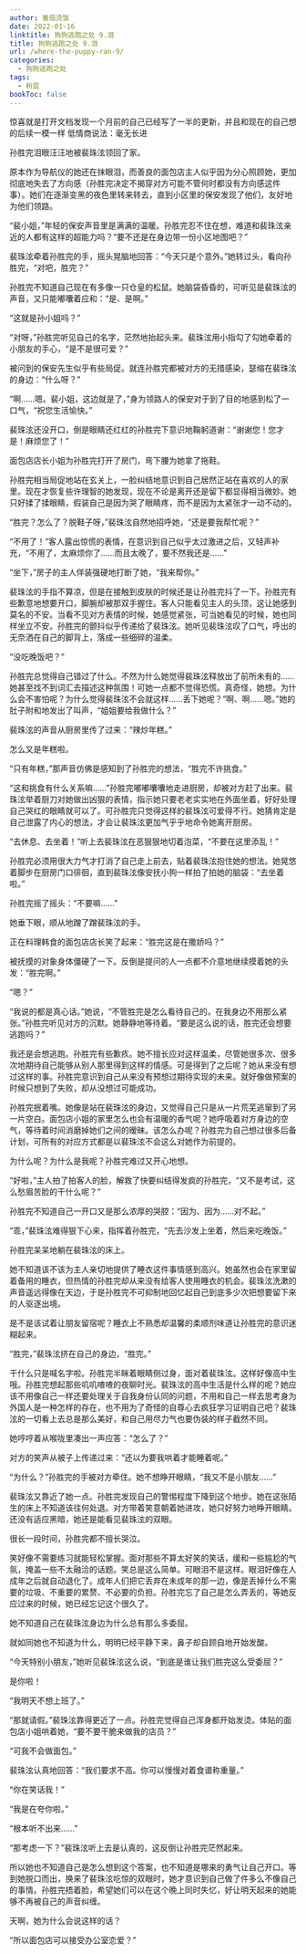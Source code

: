 ```yaml
---
author: 番茄烫饭
date: 2022-01-16
linktitle: 狗狗逃跑之处 9.泪
title: 狗狗逃跑之处 9.泪
url: /where-the-puppy-ran-9/
categories:
  - 狗狗逃跑之处
tags:
  - 粉蓝
bookToc: false
---
```


惊喜就是打开文档发现一个月前的自己已经写了一半的更新，并且和现在的自己想的后续一模一样
低情商说法：毫无长进

<!--more-->

孙胜完泪眼汪汪地被裴珠泫领回了家。
 


原本作为导航仪的她还在抹眼泪，而善良的面包店主人似乎因为分心照顾她，更加彻底地失去了方向感（孙胜完决定不揭穿对方可能不管何时都没有方向感这件事）。她们在逐渐变黑的夜色里转来转去，直到小区里的保安发现了他们，友好地为他们领路。

“裴小姐，”年轻的保安声音里是满满的温暖。孙胜完忍不住在想，难道和裴珠泫亲近的人都有这样的超能力吗？“要不还是在身边带一份小区地图吧？”

裴珠泫牵着孙胜完的手，摇头晃脑地回答：“今天只是个意外。”她转过头，看向孙胜完，“对吧，胜完？”

孙胜完不知道自己现在有多像一只仓皇的松鼠。她脑袋昏昏的，可听见是裴珠泫的声音，又只能嘟囔着应和：“是、是啊。”

“这就是孙小姐吗？”

“对呀，”孙胜完听见自己的名字，茫然地抬起头来。裴珠泫用小指勾了勾她牵着的小朋友的手心，“是不是很可爱？”

被问到的保安先生似乎有些局促。就连孙胜完都被对方的无措感染，瑟缩在裴珠泫的身边：“什么呀？”

“啊……嗯。裴小姐，这边就是了，”身为领路人的保安对于到了目的地感到松了一口气，“祝您生活愉快。”

裴珠泫还没开口，倒是眼睛还红红的孙胜完下意识地鞠躬道谢：“谢谢您！您才是！麻烦您了！”
 


面包店店长小姐为孙胜完打开了房门，弯下腰为她拿了拖鞋。

孙胜完相当局促地站在玄关上，一脸纠结地意识到自己居然正站在喜欢的人的家里。现在才恢复些许理智的她发现，现在不论是离开还是留下都显得相当微妙。她只好揉了揉眼睛，假装自己是因为哭了眼睛疼，而不是因为太紧张才一动不动的。

“胜完？怎么了？脱鞋子呀，”裴珠泫自然地招呼她，“还是要我帮忙呢？”

“不用了！”客人露出惊慌的表情，在意识到自己似乎太过激进之后，又轻声补充，“不用了，太麻烦你了……而且太晚了，要不然我还是……”

“坐下，”房子的主人佯装强硬地打断了她，“我来帮你。”

裴珠泫的手指不算凉，但是在接触到皮肤的时候还是让孙胜完抖了一下。孙胜完有些歉意地想要开口，脚腕却被那双手握住。客人只能看见主人的头顶，这让她感到莫名的不安。当看不见对方表情的时候，她感觉紧张，可当她看见的时候，她也同样坐立不安。孙胜完的颤抖似乎传递给了裴珠泫。她听见裴珠泫叹了口气，呼出的无奈洒在自己的脚背上，落成一些细碎的温柔。

“没吃晚饭吧？”

孙胜完总觉得自己错过了什么。不然为什么她觉得裴珠泫释放出了前所未有的……她甚至找不到词汇去描述这种氛围！可她一点都不觉得恐慌。真奇怪，她想。为什么会不害怕呢？为什么觉得裴珠泫不会就这样……丢下她呢？“啊、啊……嗯。”她的肚子附和地发出了叫声，“姐姐要给我做什么？”

裴珠泫的声音从厨房里传了过来：“辣炒年糕。”

怎么又是年糕啦。

“只有年糕，”那声音仿佛是感知到了孙胜完的想法，“胜完不许挑食。”

“这和挑食有什么关系嘛……”孙胜完嘟嘟囔囔地走进厨房，却被对方赶了出来。裴珠泫举着厨刀对她做出凶狠的表情，指示她只要老老实实地在外面坐着，好好处理自己哭红的眼睛就可以了。可孙胜完只觉得这样的裴珠泫可爱得不行。她猜肯定是自己泄露了内心的想法，才会让裴珠泫更加气乎乎地命令她离开厨房。

“去休息、去坐着！”听上去裴珠泫在恶狠狠地切着泡菜，“不要在这里添乱！”

孙胜完必须用很大力气才打消了自己走上前去，贴着裴珠泫抱住她的想法。她晃悠着脚步在厨房门口徘徊，直到裴珠泫像安抚小狗一样拍了拍她的脑袋：“去坐着啦。”

孙胜完摇了摇头：“不要嘛……”

她垂下眼，顺从地蹭了蹭裴珠泫的手。

正在料理韩食的面包店店长笑了起来：“胜完这是在撒娇吗？”

被抚摸的对象身体僵硬了一下。反倒是提问的人一点都不介意地继续摸着她的头发：“胜完啊。”

“嗯？”

“我说的都是真心话。”她说，“不管胜完是怎么看待自己的，在我身边不用那么紧张。”孙胜完听见对方的沉默。她静静地等待着。“要是这么说的话，胜完还会想要逃跑吗？”

我还是会想逃跑。孙胜完有些歉疚。她不擅长应对这样温柔，尽管她很多次、很多次地期待自己能够从别人那里得到这样的情感。可是得到了之后呢？她从来没有想过这样的事。孙胜完意识到自己从来没有预想过期待实现的未来。就好像做预案的时候只想到了失败，却从没想过可能成功。

孙胜完抿着嘴。她像是站在裴珠泫的身边，又觉得自己只是从一片荒芜逃窜到了另一片空白。面包店小姐的家里怎么也会有温暖的香气呢？她呼吸着对方身边的空气，等待着时间消磨掉她们之间的暧昧。该怎么办呢？孙胜完为自己想过很多后备计划，可所有的对应方式都是以裴珠泫不会这么对她作为前提的。

为什么呢？为什么是我呢？孙胜完难过又开心地想。

“好啦，”主人拍了拍客人的脸，解救了快要纠结得发疯的孙胜完，“又不是考试，这么愁眉苦脸的干什么呢？”

孙胜完不知道自己一开口又是那么浓厚的哭腔：“因为、因为……对不起。”

“乖，”裴珠泫难得狠下心来，指挥着孙胜完，“先去沙发上坐着，然后来吃晚饭。”
 


孙胜完呆呆地躺在裴珠泫的床上。

她不知道该不该为主人亲切地提供了睡衣这件事情感到高兴。她虽然也会在家里留着备用的睡衣，但热情的孙胜完却从来没有给客人使用睡衣的机会。裴珠泫洗漱的声音遥远得像在天边，于是孙胜完不可抑制地回忆起自己到底多少次把想要留下来的人驱逐出境。

是不是该试着让朋友留宿呢？睡衣上不熟悉却温馨的柔顺剂味道让孙胜完的意识迷糊起来。

“胜完，”裴珠泫挤在自己的身边，“胜完。”

干什么只是喊名字啦。孙胜完半眯着眼睛侧过身，面对着裴珠泫。这样好像高中生哦。孙胜完想起那些叽叽喳喳的夜聊时光。裴珠泫的高中生活是什么样的呢？她应该不用像自己一样还要处理关于自我身份认同的问题，不用和自己一样去思考身为外国人是一种怎样的存在，也不用为了奇怪的自尊心去疯狂学习证明自己吧？裴珠泫的一切看上去总是那么美好，和自己用尽力气也要伪装的样子截然不同。

她哼哼着从喉咙里凑出一声应答：“怎么了？”

对方的笑声从被子上传递过来：“还以为要我哄着才能睡着呢。”

“为什么？”孙胜完的手被对方牵住。她不想睁开眼睛，“我又不是小朋友……”

裴珠泫又靠近了她一点。孙胜完发现自己的警惕程度下降到这个地步。她在这张陌生的床上不知道该往何处退。对方带着笑意朝着她进攻，她只好努力地睁开眼睛。还没有适应黑暗，她还是能看见裴珠泫的双眼。
 


很长一段时间，孙胜完都不擅长哭泣。

笑好像不需要练习就能轻松掌握。面对那些不算太好笑的笑话，缓和一些尴尬的气氛，掩盖一些不太融洽的话题。笑总是这么简单。可眼泪不是这样。眼泪好像在人成年之后就自动退化了。成年人们把它丢弃在未成年的那一边，像是丢掉什么不需要的垃圾、不重要的累赘、不必要的负担。孙胜完忘了自己是怎么弄丢的，等她反应过来的时候，她已经忘记这个很久了。

她不知道自己在裴珠泫身边为什么总有那么多委屈。

就如同她也不知道为什么，明明已经平静下来，鼻子却自顾自地开始发酸。

“今天特别小朋友，”她听见裴珠泫这么说，“到底是谁让我们胜完这么受委屈？”

是你啦！

“我明天不想上班了。”

“那就请假。”裴珠泫靠得更近了一点。孙胜完觉得自己浑身都开始发烫。体贴的面包店小姐哄着她，“要不要干脆来做我的店员？”

“可我不会做面包。”

裴珠泫认真地回答：“我们要求不高。你可以慢慢对着食谱称重量。”

“你在笑话我！”

“我是在夸你啦。”

“根本听不出来……”

“那考虑一下？”裴珠泫听上去是认真的，这反倒让孙胜完茫然起来。

所以她也不知道自己是怎么想到这个答案，也不知道是哪来的勇气让自己开口。等到她脱口而出，换来了裴珠泫吃惊的双眼时，她才意识到自己做了件多么不像自己的事情。孙胜完捂着脸，希望她们可以在这个晚上同时失忆，好让明天起来的她能够不再被自己的声音纠缠。

天啊，她为什么会说这样的话？
 


“所以面包店可以接受办公室恋爱？”
